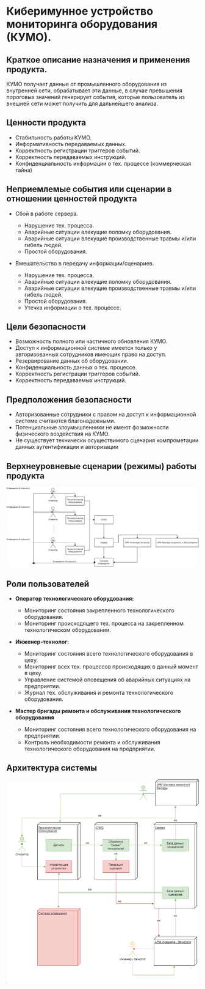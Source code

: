 # Киберимунное устройство мониторинга оборудования (КУМО).

## Краткое описание назначения и применения продукта.

КУМО получает данные от промышленного оборудования из внутренней сети, обрабатывает эти данные, в случае превышения пороговых значений генерирует события, которые пользователь из внешней сети может получить для дальнейшего анализа. 

## Ценности продукта

- Стабильность работы КУМО.
- Информативность передаваемых данных.
- Корректность регистрации триггеров событий.
- Корректность передаваемых инструкций.
- Конфиденциальность информации о тех. процессе (коммерческая тайна)

## Неприемлемые события или сценарии в отношении ценностей продукта 

- Сбой в работе сервера.
	- Нарушение тех. процесса.
	- Аварийные ситуации влекущие поломку оборудования.
	- Аварийные ситуации влекущие производственные травмы и/или гибель людей.
	- Простой оборудования.

- Вмешательство в передачу информации/сценариев.
	- Нарушение тех. процесса.
	- Аварийные ситуации влекущие поломку оборудования.
	- Аварийные ситуации влекущие производственные травмы и/или гибель людей.
	- Простой оборудования.
	- Утечка информации о тех. процессе.

## Цели безопасности

- Возможность полного или частичного обновления КУМО.
- Доступ к информационной системе имеется только у авторизованных сотрудников имеющих право на доступ.
- Резервирование данных об оборудовании.
- Конфиденциальность данных о тех. процессе.
- Корректность регистрации триггеров событий.
- Корректность передаваемых инструкций.

## Предположения безопасности

- Авторизованные сотрудники с правом на доступ к информационной системе считаются благонадежными.
- Потенциальные злоумышленники не имеют фозможности физического воздействия на КУМО.
- Не существует технически осуществимого сценария компрометации данных аутентификации и авторизации

## Верхнеуровневые сценарии (режимы) работы продукта

![Верхнеуровневые сценарии работы КУМО.png](https://github.com/LaymBoro/course_cyberimmune_dev/blob/HomeWork1/%D0%92%D0%B5%D1%80%D1%85%D0%BD%D0%B5%D1%83%D1%80%D0%BE%D0%B2%D0%BD%D0%B5%D0%B2%D1%8B%D0%B5%20%D1%81%D1%86%D0%B5%D0%BD%D0%B0%D1%80%D0%B8%D0%B8%20%D1%80%D0%B0%D0%B1%D0%BE%D1%82%D1%8B.png)

## Роли пользователей 

- **Оператор технологического оборудования:**
	- Мониторинг состояния закрепленного технологического оборудования.
	- Мониторинг происходящего тех. процесса на закрепленном технологическом оборудовании.

- **Инженер-технолог:**
	- Мониторинг состояния всего технологического оборудования в цеху.
	- Мониторинг всех тех. процессов происходящих в данный момент в цеху.
	- Управление системой оповещения об аварийных ситуациях на предприятии.
	- Журнал тех. обслуживания и ремонта технологического оборудования.

- **Мастер бригады ремонта и обслуживания технологического оборудования**
	- Мониторинг состояния всего технологического оборудования на предприятии.
	- Контроль необходимости ремонта и обслуживания технологического оборудования на предприятии.

## Архитектура системы

![Архитектура КУМО](https://github.com/LaymBoro/course_cyberimmune_dev/blob/HomeWork1/%D0%B0%D1%80%D1%85%D0%B8%D1%82%D0%B5%D0%BA%D1%82%D1%83%D1%80%D0%B0%20%D0%9A%D0%A3%D0%9C%D0%9E.png)

